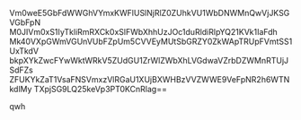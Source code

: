 Vm0weE5GbFdWWGhVYmxKWFlUSlNjRlZ0ZUhkVU1WbDNWMnQwVjJKSGVGbFpN
M0JIVm0xS1IyTkliRmRXCk0xSlFWbXhhUzJOc1duRldiRlpYQ21KVk1IaFdh
Mk40VXpGWmVGUnVUbFZpUm5CVVEyMUtSbGRZY0ZkWApTRUpFVmtSS1UxTkdV
bkpXYkZwcFYwWktWRkV5ZUdGU1ZrWlZWbXhLVGdwaVZrbDZWMnRTUjJSdFZs
ZFUKYkZaT1VsaFNSVmxzVlRGaU1XUjBXWHBzVVZWWE9VeFpNR2h6WTNkdlMy
TXpjSG9LQ25keVp3PT0KCnRlag==

qwh